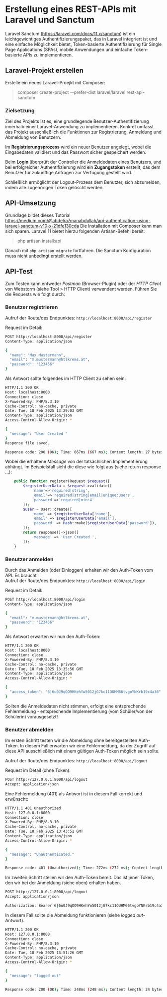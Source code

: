 # Erstellung eines REST-APIs mit Laravel und Sanctum
Laravel Sanctum (https://laravel.com/docs/11.x/sanctum) ist ein leichtgewichtiges Authentifizierungspaket, das in Laravel integriert ist und eine einfache Möglichkeit bietet, Token-basierte Authentifizierung für Single Page Applications (SPAs), mobile Anwendungen und einfache Token-basierte APIs zu implementieren. 

## Laravel-Projekt erstellen
Erstelle ein neues Laravel-Proejkt mit Composer:

>composer create-project --prefer-dist laravel/laravel rest-api-sanctum

### Zielsetzung
Ziel des Projekts ist es, eine grundlegende Benutzer-Authentifizierung innerhalb einer Laravel-Anwendung zu implementieren. Konkret umfasst das Projekt ausschließlich die Funktionen zur Registrierung, Anmeldung und Abmeldung von Benutzern. 

Im **Registrierungsprozess** wird ein neuer Benutzer angelegt, wobei die Eingabedaten validiert und das Passwort sicher gespeichert werden. 

Beim **Login** überprüft der Controller die Anmeldedaten eines Benutzers, und bei erfolgreicher Authentifizierung wird ein **Zugangstoken** erstellt, das dem Benutzer für zukünftige Anfragen zur Verfügung gestellt wird. 

Schließlich ermöglicht der Logout-Prozess dem Benutzer, sich abzumelden, indem alle zugehörigen Token gelöscht werden.

## API-Umsetzung
Grundlage bildet dieses Tutorial https://medium.com/@abdelra7manabdullah/api-authentication-using-laravel-sanctum-v10-x-21dfe130cda Die Installation mit Composer kann man sich sparen. Laravel 11 bietet hierzu folgenden Artisan-Befehl bereit:

>php artisan install:api

Danach mit `php artisan migrate` fortfahren. Die Sanctum Konfiguration muss nicht unbedingt erstellt werden.

## API-Test
Zum Testen kann entweder *Postman* (Browser-Plugin) oder der *HTTP Client* von Webstorm (siehe Tool > HTTP Client) verwendent werden. Führen Sie die Requests wie folgt durch:

### Benutzer registrieren
Aufruf der Route/des Endpunktes: `http://localhost:8000/api/register`

Request im Detail:
````bash
POST http://localhost:8000/api/register
Content-Type: application/json

{
  "name": "Max Mustermann",
  "email": "m.mustermann@htlkrems.at",
  "password": "123456"
}
````
Als Antwort sollte folgendes im HTTP Client zu sehen sein:
````bash
HTTP/1.1 200 OK
Host: localhost:8000
Connection: close
X-Powered-By: PHP/8.3.10
Cache-Control: no-cache, private
Date: Tue, 18 Feb 2025 13:29:03 GMT
Content-Type: application/json
Access-Control-Allow-Origin: *

{
  "message": "User Created "
}
Response file saved.

Response code: 200 (OK); Time: 667ms (667 ms); Content length: 27 bytes (27 B)
````
Wobei die erhaltene *Message* von der tatsächlichen Implementierung abhängt. Im Beispielsfall sieht die diese wie folgt aus (siehe return response ...):
````php
    public function register(Request $request){
        $registerUserData = $request->validate([
            'name'=>'required|string',
            'email'=>'required|string|email|unique:users',
            'password'=>'required|min:4'
        ]);
        $user = User::create([
            'name' => $registerUserData['name'],
            'email' => $registerUserData['email'],
            'password' => Hash::make($registerUserData['password']),
        ]);
        return response()->json([
            'message' => 'User Created ',
        ]);
    }
````

### Benutzer anmelden
Durch das Anmelden (oder Einloggen) erhalten wir den Auth-Token vom API. Es braucht  
Aufruf der Route/des Endpunktes: `http://localhost:8000/api/login`

Request im Detail:
````bash
POST http://localhost:8000/api/login
Content-Type: application/json

{
  "email": "m.mustermann@htlkrems.at",
  "password": "123456"
}
````
Als Antwort erwarten wir nun den Auth-Token:
````bash
HTTP/1.1 200 OK
Host: localhost:8000
Connection: close
X-Powered-By: PHP/8.3.10
Cache-Control: no-cache, private
Date: Tue, 18 Feb 2025 13:35:56 GMT
Content-Type: application/json
Access-Control-Allow-Origin: *

{
  "access_token": "6|6u0J9qOO9HKehYw5012jG7kc11OUHM66tvgoYNKrb19c4a36"
}
````
Sollten die Anmeldedaten nicht stimmen, erfolgt eine entsprechende Fehlermeldung - entsprechende Implementierung (vom Schüler/von der Schülerin) vorausgesetzt!

### Benutzer abmelden
Im ersten Schritt testen wir die Abmeldung ohne bereitgestellten Auth-Token. In diesem Fall erwarten wir eine Fehlermeldung, da der Zugriff auf diese API ausschließlich mit einem gültigen Auth-Token möglich sein sollte.

Aufruf der Route/des Endpunktes: `http://localhost:8000/api/logout`

Request im Detail (ohne Token):
````bash
POST http://127.0.0.1:8000/api/logout
Accept: application/json
````
Eine Fehlermeldung (401) als Antwort ist in diesem Fall korrekt und erwünscht:
````bash
HTTP/1.1 401 Unauthorized
Host: 127.0.0.1:8000
Connection: close
X-Powered-By: PHP/8.3.10
Cache-Control: no-cache, private
Date: Tue, 18 Feb 2025 13:43:51 GMT
Content-Type: application/json
Access-Control-Allow-Origin: *

{
  "message": "Unauthenticated."
}

Response code: 401 (Unauthorized); Time: 272ms (272 ms); Content length: 30 bytes (30 B)
````
Im zweiten Schritt stellen wir den Auth-Token bereit. Das ist jener Token, den wir bei der Anmeldung (siehe oben) erhalten haben.
````bash
POST http://127.0.0.1:8000/api/logout
Accept: application/json

Authorization: Bearer 6|6u0J9qOO9HKehYw5012jG7kc11OUHM66tvgoYNKrb19c4a36
````
In diesem Fall sollte die Abmeldung funktionieren (siehe *logged out*-Antwort).
````bash
HTTP/1.1 200 OK
Host: 127.0.0.1:8000
Connection: close
X-Powered-By: PHP/8.3.10
Cache-Control: no-cache, private
Date: Tue, 18 Feb 2025 13:51:26 GMT
Content-Type: application/json
Access-Control-Allow-Origin: *

{
  "message": "logged out"
}

Response code: 200 (OK); Time: 248ms (248 ms); Content length: 24 bytes (24 B)
````
